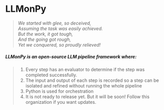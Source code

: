 # LLMonPy

> *We started with glee, so deceived,  
> Assuming the task was easily achieved.  
> But the work, it got tough,  
> And the going got rough,  
> Yet we conquered, so proudly relieved!*    
  
     

##### LLMonPy is an open-source LLM pipeline framework where:
> 1. Every step has an evaluator to determine if the step was completed successfully. 
> 2. The input and output of each step is recorded so a step can be isolated and refined without running the whole pipeline
> 3. Python is used for orchestration
> 4. It is not ready to release yet.  But it will be soon! Follow this organization if you want updates.  

